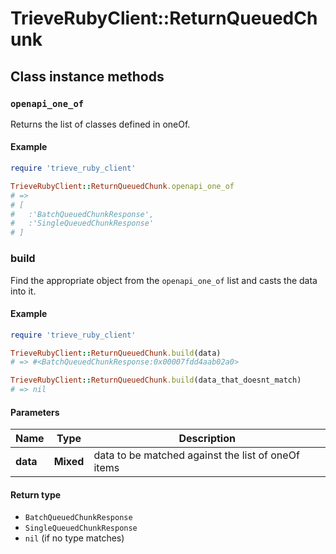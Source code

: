 # TrieveRubyClient::ReturnQueuedChunk

## Class instance methods

### `openapi_one_of`

Returns the list of classes defined in oneOf.

#### Example

```ruby
require 'trieve_ruby_client'

TrieveRubyClient::ReturnQueuedChunk.openapi_one_of
# =>
# [
#   :'BatchQueuedChunkResponse',
#   :'SingleQueuedChunkResponse'
# ]
```

### build

Find the appropriate object from the `openapi_one_of` list and casts the data into it.

#### Example

```ruby
require 'trieve_ruby_client'

TrieveRubyClient::ReturnQueuedChunk.build(data)
# => #<BatchQueuedChunkResponse:0x00007fdd4aab02a0>

TrieveRubyClient::ReturnQueuedChunk.build(data_that_doesnt_match)
# => nil
```

#### Parameters

| Name | Type | Description |
| ---- | ---- | ----------- |
| **data** | **Mixed** | data to be matched against the list of oneOf items |

#### Return type

- `BatchQueuedChunkResponse`
- `SingleQueuedChunkResponse`
- `nil` (if no type matches)

